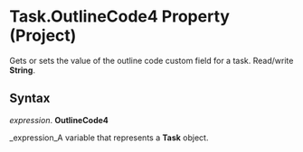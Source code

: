 
# Task.OutlineCode4 Property (Project)

 Gets or sets the value of the outline code custom field for a task. Read/write **String**.


## Syntax

 _expression_. **OutlineCode4**

 _expression_A variable that represents a  **Task** object.

